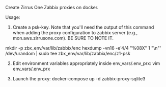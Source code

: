 Create Zirrus One Zabbix proxies on docker.

Usage:

1. Create a psk-key. Note that you'll need the output of this command when adding the proxy configuration to zabbix server (e.g., mon.aws.zirrusone.com). BE SURE TO NOTE IT.

 mkdir -p zbx_env/var/lib/zabbix/enc
 hexdump -vn16 -e'4/4 "%08X" 1 "\n"' /dev/urandom | sudo tee zbx_env/var/lib/zabbix/enc/z1-psk

2. Edit environment variables appropriately inside env_vars/.env_prx:
 vim env_vars/.env_prx

3. Launch the proxy:
 docker-compose up -d zabbix-proxy-sqlite3
